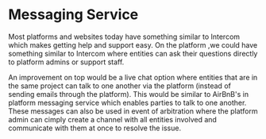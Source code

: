 # Messaging Service

Most platforms and websites today have something similar to Intercom which makes getting help and support easy. On the platform ,we could have something similar to Intercom where entities can ask their questions directly to platform admins or support staff.

An improvement on top would be a live chat option where entities that are in the same project can talk to one another via the platform \(instead of sending emails through the platform\). This would be similar to AirBnB's in platform messaging service which enables parties to talk to one another. These messages can also be used in event of arbitration where the platform admin can cimply create a channel with all entities involved and communicate with them at once to resolve the issue.

